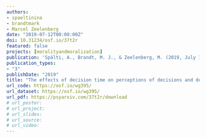 ```yaml
---
authors:
- spaeltinina
- brandtmark
- Marcel Zeelenberg
date: "2019-07-12T00:00:00Z"
doi: 10.31234/osf.io/37t2r
featured: false
projects: [moralityandmoralization]
publication: 'Spälti, A., Brandt, M. J., & Zeelenberg, M. (2019, July 12). The effects of decision time on perceptions of decisions and decision makers in (moral) trade-off scenarios. https://doi.org/10.31234/osf.io/37t2r'
publication_types:
- "3"
publishDate: "2019"
title: "The effects of decision time on perceptions of decisions and decision makers in (moral) trade-off scenarios (preprint)"
url_code: https://osf.io/wg395/
url_dataset: https://osf.io/wg395/
url_pdf: https://psyarxiv.com/37t2r/download
# url_poster:
# url_project:
# url_slides:
# url_source:
# url_video:
---
```

